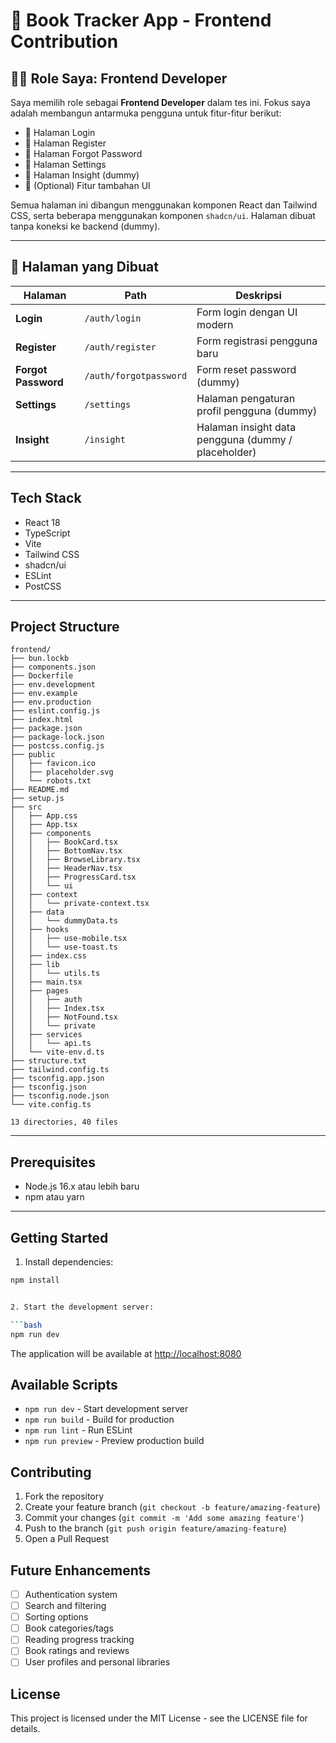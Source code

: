 # 📘 Book Tracker App - Frontend Contribution

## 🧑‍💻 Role Saya: Frontend Developer

Saya memilih role sebagai **Frontend Developer** dalam tes ini. Fokus saya adalah membangun antarmuka pengguna untuk fitur-fitur berikut:

- 🎨 Halaman Login
- 🎨 Halaman Register
- 🎨 Halaman Forgot Password
- 🎨 Halaman Settings
- 🎨 Halaman Insight (dummy)
- 🎨 (Optional) Fitur tambahan UI

Semua halaman ini dibangun menggunakan komponen React dan Tailwind CSS, serta beberapa menggunakan komponen `shadcn/ui`. Halaman dibuat tanpa koneksi ke backend (dummy).

---

## 📄 Halaman yang Dibuat

| Halaman             | Path                   | Deskripsi                                           |
| ------------------- | ---------------------- | --------------------------------------------------- |
| **Login**           | `/auth/login`          | Form login dengan UI modern                         |
| **Register**        | `/auth/register`       | Form registrasi pengguna baru                       |
| **Forgot Password** | `/auth/forgotpassword` | Form reset password (dummy)                         |
| **Settings**        | `/settings`            | Halaman pengaturan profil pengguna (dummy)          |
| **Insight**         | `/insight`             | Halaman insight data pengguna (dummy / placeholder) |

---

## Tech Stack

- React 18
- TypeScript
- Vite
- Tailwind CSS
- shadcn/ui
- ESLint
- PostCSS

---

## Project Structure

```
frontend/
├── bun.lockb
├── components.json
├── Dockerfile
├── env.development
├── env.example
├── env.production
├── eslint.config.js
├── index.html
├── package.json
├── package-lock.json
├── postcss.config.js
├── public
│   ├── favicon.ico
│   ├── placeholder.svg
│   └── robots.txt
├── README.md
├── setup.js
├── src
│   ├── App.css
│   ├── App.tsx
│   ├── components
│   │   ├── BookCard.tsx
│   │   ├── BottomNav.tsx
│   │   ├── BrowseLibrary.tsx
│   │   ├── HeaderNav.tsx
│   │   ├── ProgressCard.tsx
│   │   └── ui
│   ├── context
│   │   └── private-context.tsx
│   ├── data
│   │   └── dummyData.ts
│   ├── hooks
│   │   ├── use-mobile.tsx
│   │   └── use-toast.ts
│   ├── index.css
│   ├── lib
│   │   └── utils.ts
│   ├── main.tsx
│   ├── pages
│   │   ├── auth
│   │   ├── Index.tsx
│   │   ├── NotFound.tsx
│   │   └── private
│   ├── services
│   │   └── api.ts
│   └── vite-env.d.ts
├── structure.txt
├── tailwind.config.ts
├── tsconfig.app.json
├── tsconfig.json
├── tsconfig.node.json
└── vite.config.ts

13 directories, 40 files

```

---

## Prerequisites

- Node.js 16.x atau lebih baru
- npm atau yarn

---

## Getting Started

1. Install dependencies:

````bash
npm install


2. Start the development server:

```bash
npm run dev
````

The application will be available at [http://localhost:8080](http://localhost:8080)

## Available Scripts

- `npm run dev` - Start development server
- `npm run build` - Build for production
- `npm run lint` - Run ESLint
- `npm run preview` - Preview production build

## Contributing

1. Fork the repository
2. Create your feature branch (`git checkout -b feature/amazing-feature`)
3. Commit your changes (`git commit -m 'Add some amazing feature'`)
4. Push to the branch (`git push origin feature/amazing-feature`)
5. Open a Pull Request

## Future Enhancements

- [ ] Authentication system
- [ ] Search and filtering
- [ ] Sorting options
- [ ] Book categories/tags
- [ ] Reading progress tracking
- [ ] Book ratings and reviews
- [ ] User profiles and personal libraries

## License

This project is licensed under the MIT License - see the LICENSE file for details.
